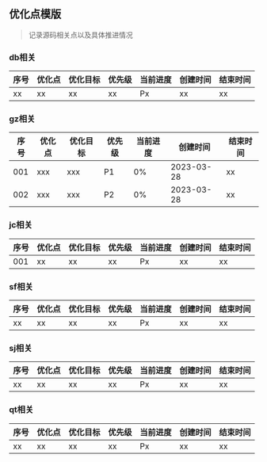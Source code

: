 ## 优化点模版
> 记录源码相关点以及具体推进情况

### db相关
| 序号  | 优化点 | 优化目标 | 优先级 | 当前进度 | 创建时间 | 结束时间 |
|-----|-----|------|-----|------|------|------|
| xx  | xx  | xx   | xx  | Px   | xx   | xx   |

### gz相关
| 序号  | 优化点 | 优化目标 | 优先级 | 当前进度 | 创建时间       | 结束时间 |
|-----|-----|------|-----|------|------------|------|
| 001 | xxx | xxx  | P1  | 0%   | 2023-03-28 | xx   |
| 002 | xxx | xxx  | P2  | 0%   | 2023-03-28 | xx   |


### jc相关
| 序号  | 优化点 | 优化目标 | 优先级 | 当前进度 | 创建时间 | 结束时间 |
|-----|-----|------|-----|------|------|------|
| 001 | xx  | xx   | xx  | Px   | xx   | xx   |

### sf相关
| 序号  | 优化点 | 优化目标 | 优先级 | 当前进度 | 创建时间 | 结束时间 |
|-----|-----|------|-----|------|------|------|
| xx  | xx  | xx   | xx  | Px   | xx   | xx   |

### sj相关
| 序号  | 优化点 | 优化目标 | 优先级 | 当前进度 | 创建时间 | 结束时间 |
|-----|-----|------|-----|------|------|------|
| xx  | xx  | xx   | xx  | Px   | xx   | xx   |

### qt相关
| 序号  | 优化点 | 优化目标 | 优先级 | 当前进度 | 创建时间 | 结束时间 |
|-----|-----|------|-----|------|------|------|
| xx  | xx  | xx   | xx  | Px   | xx   | xx   |